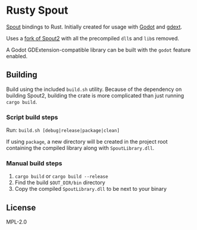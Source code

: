 # Rusty Spout

[Spout](https://spout.zeal.co/) bindings to Rust. Initially created for usage with [Godot](https://github.com/godotengine/godot) and [gdext](https://github.com/godot-rust/gdext).

Uses a [fork of Spout2](https://github.com/virtual-puppet-project/Spout2-lean.git) with all the precompiled `dll`s and `lib`s removed.

A Godot GDExtension-compatible library can be built with the `godot` feature enabled.

## Building

Build using the included `build.sh` utility. Because of the dependency on building Spout2,
building the crate is more complicated than just running `cargo build`.

### Script build steps

Run: `build.sh [debug|release|package|clean]`

If using `package`, a new directory will be created in the project root containing the
compiled library along with `SpoutLibrary.dll`.

### Manual build steps

1. `cargo build` or `cargo build --release`
2. Find the build `$OUT_DIR/bin` directory
3. Copy the compiled `SpoutLibrary.dll` to be next to your binary

## License

MPL-2.0
